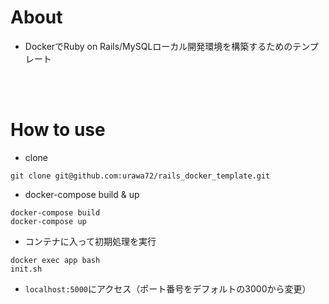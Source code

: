 # About
* DockerでRuby on Rails/MySQLローカル開発環境を構築するためのテンプレート

<br><br>

# How to use
* clone
```
git clone git@github.com:urawa72/rails_docker_template.git
```

* docker-compose build & up
```
docker-compose build
docker-compose up
```

* コンテナに入って初期処理を実行
```
docker exec app bash
init.sh
```

* `localhost:5000`にアクセス（ポート番号をデフォルトの3000から変更）

